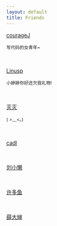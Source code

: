 ```yaml
---
layout: default
title: Friends
---
```


[courageJ](http://couragej.github.io/)

<small>写代码的女青年~</small>

<br>

[Linusp](http://linusp.github.io/)

<small>小婷婷你好还欠我礼物!</small>

<br>

[灭灭](http://houkanshan.github.io/)

<small>( >﹏<。)</small>

<br>

[cadl](http://blog.cadl.cc/)

<br>

[刘小懒](http://frellica.sinaapp.com/)

<br>

[许多鱼](http://liuyufamily.com/)

<br>

[薛大婶](http://www.cnblogs.com/monxue/)

<br>

